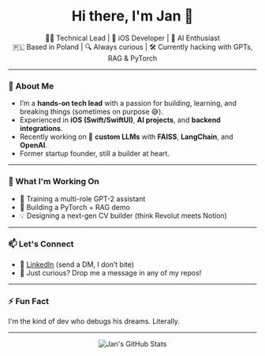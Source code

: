 <h1 align="center">Hi there, I'm Jan 👋</h1>

<p align="center">
  👨‍💻 Technical Lead | 📱 iOS Developer | 🤖 AI Enthusiast<br/>
  🇵🇱 Based in Poland | 🔍 Always curious | 🛠️ Currently hacking with GPTs, RAG & PyTorch
</p>

---

### 🧠 About Me
- I’m a **hands-on tech lead** with a passion for building, learning, and breaking things (sometimes on purpose 😅).
- Experienced in **iOS (Swift/SwiftUI)**, **AI projects**, and **backend integrations**.
- Recently working on 🔬 **custom LLMs** with **FAISS**, **LangChain**, and **OpenAI**.
- Former startup founder, still a builder at heart.

---

### 🔭 What I'm Working On
- 🧠 Training a multi-role GPT-2 assistant
- 🧪 Building a PyTorch + RAG demo
- 💡 Designing a next-gen CV builder (think Revolut meets Notion)

---

### 📫 Let's Connect
- 💼 [LinkedIn](https://linkedin.com/in/your-link) (send a DM, I don’t bite)
- 🧠 Just curious? Drop me a message in any of my repos!

---

### ⚡ Fun Fact
I'm the kind of dev who debugs his dreams. Literally.

---

<p align="center">
  <img src="https://github-readme-stats.vercel.app/api?username=cnnsyhnx&show_icons=true&theme=radical" alt="Jan's GitHub Stats" />
</p>
